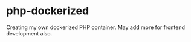 # php-dockerized
Creating my own dockerized PHP container. May add more for frontend development also.
